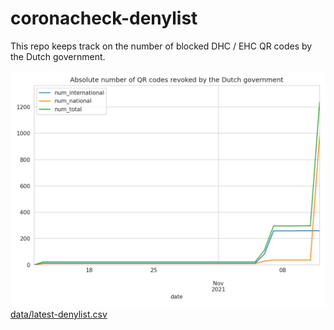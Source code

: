 # coronacheck-denylist
This repo keeps track on the number of blocked DHC / EHC QR codes by the Dutch government.

![data/denylist-chart.png](data/denylist-chart.png)
[data/latest-denylist.csv](data/latest-denylist.csv)
